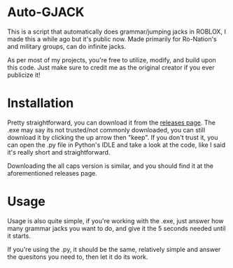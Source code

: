 # Auto-GJACK
This is a script that automatically does grammar/jumping jacks in ROBLOX, I made this a while ago but it's public now. Made primarily for Ro-Nation's and military groups, can do infinite jacks.

As per most of my projects, you're free to utilize, modify, and build upon this code. Just make sure to credit me as the original creator if you ever publicize it!



# Installation

Pretty straightforward, you can download it from the [releases page](https://github.com/DocEmerald/Auto-GJACK/releases). The .exe may say its not trusted/not commonly downloaded, you can still download it by clicking the up arrow then "keep". If you don't trust it, you can open the .py file in Python's IDLE and take a look at the code, like I said it's really short and straightforward.

Downloading the all caps version is similar, and you should find it at the aforementioned releases page.

# Usage

Usage is also quite simple, if you're working with the .exe,  just answer how many grammar jacks you want to do, and give it the 5 seconds needed until it starts.

If you're using the .py, it should be the same, relatively simple and answer the quesitons you need to, then let it do its work.
